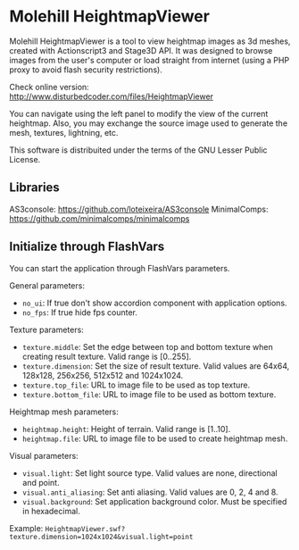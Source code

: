 # Molehill HeightmapViewer
Molehill HeightmapViewer is a tool to view heightmap images as 3d meshes, created with Actionscript3 and Stage3D API.
It was designed to browse images from the user's computer or load straight from internet (using a PHP proxy to avoid flash security restrictions).

Check online version: http://www.disturbedcoder.com/files/HeightmapViewer

You can navigate using the left panel to modify the view of the current heightmap. Also, you may exchange the source image used to generate the mesh, textures, lightning, etc.

This software is distribuited under the terms of the GNU Lesser Public License.

## Libraries
AS3console: https://github.com/loteixeira/AS3console
MinimalComps: https://github.com/minimalcomps/minimalcomps

## Initialize through FlashVars
You can start the application through FlashVars parameters.

General parameters:
* ```no_ui```: If true don't show accordion component with application options.
* ```no_fps```: If true hide fps counter.

Texture parameters:
* ```texture.middle```: Set the edge between top and bottom texture when creating result texture. Valid range is [0..255].
* ```texture.dimension```: Set the size of result texture. Valid values are 64x64, 128x128, 256x256, 512x512 and 1024x1024.
* ```texture.top_file```: URL to image file to be used as top texture.
* ```texture.bottom_file```: URL to image file to be used as bottom texture.

Heightmap mesh parameters:
* ```heightmap.height```: Height of terrain. Valid range is [1..10].
* ```heightmap.file```: URL to image file to be used to create heightmap mesh.

Visual parameters:
* ```visual.light```: Set light source type. Valid values are none, directional and point.
* ```visual.anti_aliasing```: Set anti aliasing. Valid values are 0, 2, 4 and 8.
* ```visual.background```: Set application background color. Must be specified in hexadecimal.

Example:
```HeightmapViewer.swf?texture.dimension=1024x1024&visual.light=point```